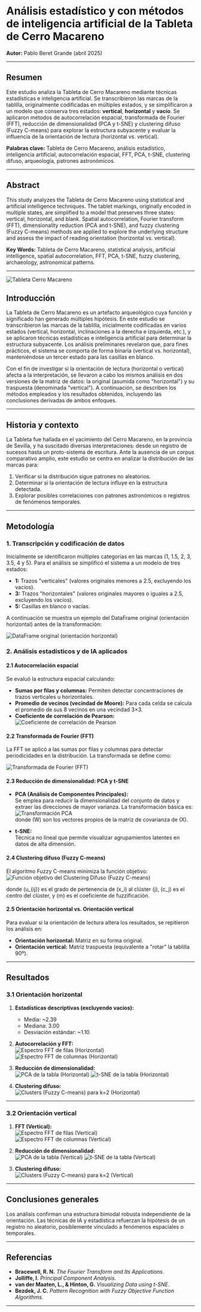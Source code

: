 # Análisis estadístico y con métodos de inteligencia artificial de la Tableta de Cerro Macareno

**Autor:** Pablo Beret Grande (abril 2025)  

---

## Resumen

Este estudio analiza la Tableta de Cerro Macareno mediante técnicas estadísticas e inteligencia artificial. Se transcribieron las marcas de la tablilla, originalmente codificadas en múltiples estados, y se simplificaron a un modelo que conserva tres estados: **vertical**, **horizontal** y **vacío**. Se aplicaron métodos de autocorrelación espacial, transformada de Fourier (FFT), reducción de dimensionalidad (PCA y t-SNE) y clustering difuso (Fuzzy C-means) para explorar la estructura subyacente y evaluar la influencia de la orientación de lectura (horizontal vs. vertical).

**Palabras clave:** Tableta de Cerro Macareno, análisis estadístico, inteligencia artificial, autocorrelación espacial, FFT, PCA, t-SNE, clustering difuso, arqueología, patrones astronómicos.

---

## Abstract

This study analyzes the Tableta de Cerro Macareno using statistical and artificial intelligence techniques. The tablet markings, originally encoded in multiple states, are simplified to a model that preserves three states: vertical, horizontal, and blank. Spatial autocorrelation, Fourier transform (FFT), dimensionality reduction (PCA and t-SNE), and fuzzy clustering (Fuzzy C-means) methods are applied to explore the underlying structure and assess the impact of reading orientation (horizontal vs. vertical).

**Key Words:** Tableta de Cerro Macareno, statistical analysis, artificial intelligence, spatial autocorrelation, FFT, PCA, t-SNE, fuzzy clustering, archaeology, astronomical patterns.

---

![Tableta Cerro Macareno](/data/tablilla.jpg)

## Introducción

La Tableta de Cerro Macareno es un artefacto arqueológico cuya función y significado han generado múltiples hipótesis. En este estudio se transcribieron las marcas de la tablilla, inicialmente codificadas en varios estados (vertical, horizontal, inclinaciones a la derecha e izquierda, etc.), y se aplicaron técnicas estadísticas e inteligencia artificial para determinar la estructura subyacente. Los análisis preliminares revelaron que, para fines prácticos, el sistema se comporta de forma binaria (vertical vs. horizontal), manteniéndose un tercer estado para las casillas en blanco.  

Con el fin de investigar si la orientación de lectura (horizontal o vertical) afecta a la interpretación, se llevaron a cabo los mismos análisis en dos versiones de la matriz de datos: la original (asumida como "horizontal") y su traspuesta (denominada "vertical"). A continuación, se describen los métodos empleados y los resultados obtenidos, incluyendo las conclusiones derivadas de ambos enfoques.

---

## Historia y contexto

La Tableta fue hallada en el yacimiento del Cerro Macareno, en la provincia de Sevilla, y ha suscitado diversas interpretaciones: desde un registro de sucesos hasta un proto-sistema de escritura. Ante la ausencia de un corpus comparativo amplio, este estudio se centra en analizar la distribución de las marcas para:

1. Verificar si la distribución sigue patrones no aleatorios.  
2. Determinar si la orientación de lectura influye en la estructura detectada.  
3. Explorar posibles correlaciones con patrones astronómicos o registros de fenómenos temporales.

---

## Metodología

### 1. Transcripción y codificación de datos

Inicialmente se identificaron múltiples categorías en las marcas (1, 1.5, 2, 3, 3.5, 4 y 5). Para el análisis se simplificó el sistema a un modelo de tres estados:

- **1:** Trazos "verticales" (valores originales menores a 2.5, excluyendo los vacíos).  
- **3:** Trazos "horizontales" (valores originales mayores o iguales a 2.5, excluyendo los vacíos).  
- **5:** Casillas en blanco o vacías.

A continuación se muestra un ejemplo del DataFrame original (orientación horizontal) antes de la transformación:

![DataFrame original (orientación horizontal)](/data/dataframe_original_horizontal.PNG)

### 2. Análisis estadísticos y de IA aplicados

#### 2.1 Autocorrelación espacial

Se evaluó la estructura espacial calculando:

- **Sumas por filas y columnas:** Permiten detectar concentraciones de trazos verticales u horizontales.
- **Promedio de vecinos (vecindad de Moore):** Para cada celda se calcula el promedio de sus 8 vecinos en una vecindad 3×3.
- **Coeficiente de correlación de Pearson:**  
  <img src="https://latex.codecogs.com/svg.image?r=\frac{\sum(x_i-\bar{x})(y_i-\bar{y})}{\sqrt{\sum(x_i-\bar{x})^2\sum(y_i-\bar{y})^2}}" alt="Coeficiente de correlación de Pearson" />

#### 2.2 Transformada de Fourier (FFT)

La FFT se aplicó a las sumas por filas y columnas para detectar periodicidades en la distribución. La transformada se define como:

<img src="https://latex.codecogs.com/svg.image?X(k)=\sum_{n=0}^{N-1}x(n)\,e^{-i\,2\pi\frac{k\,n}{N}}" alt="Transformada de Fourier (FFT)" />

#### 2.3 Reducción de dimensionalidad: PCA y t-SNE

- **PCA (Análisis de Componentes Principales):**  
  Se emplea para reducir la dimensionalidad del conjunto de datos y extraer las direcciones de mayor varianza. La transformación básica es:  
  <img src="https://latex.codecogs.com/svg.image?Z=XW" alt="Transformación PCA" />  
  donde \(W\) son los vectores propios de la matriz de covarianza de \(X\).

- **t-SNE:**  
  Técnica no lineal que permite visualizar agrupamientos latentes en datos de alta dimensión.

#### 2.4 Clustering difuso (Fuzzy C-means)

El algoritmo Fuzzy C-means minimiza la función objetivo:  
<img src="https://latex.codecogs.com/svg.image?J_m=\sum_{i=1}^{N}\sum_{j=1}^{C}u_{ij}^m\|x_i-c_j\|^2" alt="Función objetivo del Clustering Difuso (Fuzzy C-means)" />

donde \(u_{ij}\) es el grado de pertenencia de \(x_i\) al clúster \(j\), \(c_j\) es el centro del clúster, y \(m\) es el coeficiente de fuzzificación.

#### 2.5 Orientación horizontal vs. Orientación vertical

Para evaluar si la orientación de lectura altera los resultados, se repitieron los análisis en:
- **Orientación horizontal:** Matriz en su forma original.  
- **Orientación vertical:** Matriz traspuesta (equivalente a "rotar" la tablilla 90º).

---

## Resultados

### 3.1 Orientación horizontal

1. **Estadísticas descriptivas (excluyendo vacíos):**  
   - Media: ~2.39  
   - Mediana: 3.00  
   - Desviación estándar: ~1.10  

2. **Autocorrelación y FFT:**  
   ![Espectro FFT de filas (Horizontal)](/data/fft_filas_horizontal.PNG)
   ![Espectro FFT de columnas (Horizontal)](/data/fft_columnas_horizontal.PNG)

3. **Reducción de dimensionalidad:**  
   ![PCA de la tabla (Horizontal)](/data/pca_horizontal.PNG)
   ![t-SNE de la tabla (Horizontal)](/data/tsne_horizontal.PNG)

4. **Clustering difuso:**  
   ![Clusters (Fuzzy C-means) para k=2 (Horizontal)](/data/fuzzy_horizontal.PNG)

---

### 3.2 Orientación vertical

1. **FFT (Vertical):**  
   ![Espectro FFT de filas (Vertical)](/data/fft_filas_vertical.PNG)
   ![Espectro FFT de columnas (Vertical)](/data/fft_columnas_vertical.PNG)

2. **Reducción de dimensionalidad:**  
   ![PCA de la tabla (Vertical)](/data/pca_vertical.PNG)
   ![t-SNE de la tabla (Vertical)](/data/tsne_vertical.PNG)

3. **Clustering difuso:**  
   ![Clusters (Fuzzy C-means) para k=2 (Vertical)](/data/fuzzy_vertical.PNG)

---

## Conclusiones generales

Los análisis confirman una estructura bimodal robusta independiente de la orientación. Las técnicas de IA y estadística refuerzan la hipótesis de un registro no aleatorio, posiblemente vinculado a fenómenos espaciales o temporales.

---

## Referencias

- **Bracewell, R. N.** *The Fourier Transform and Its Applications*.  
- **Jolliffe, I.** *Principal Component Analysis*.  
- **van der Maaten, L., & Hinton, G.** *Visualizing Data using t-SNE*.  
- **Bezdek, J. C.** *Pattern Recognition with Fuzzy Objective Function Algorithms*.

---

